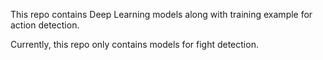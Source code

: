 This repo contains Deep Learning models along with training example for action detection.

Currently, this repo only contains models for fight detection.
